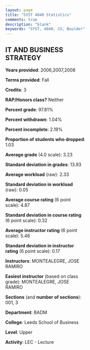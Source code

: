 ```yaml
---
layout: page
title: "SYST 4040 Statistics"
comments: true
description: "blank"
keywords: "SYST, 4040, CU, Boulder"
--- 
```

<head>
<script src="https://ajax.googleapis.com/ajax/libs/jquery/2.1.3/jquery.min.js"></script>
<script src="https://dl.dropboxusercontent.com/s/pc42nxpaw1ea4o9/highcharts.js?dl=0"></script>
<!-- <script src="../assets/js/highcharts.js"></script> -->
<style type="text/css">@font-face {
	font-family: "Bebas Neue";
	src: url(https://www.filehosting.org/file/details/544349/BebasNeue%20Regular.otf) format("opentype");
	}
	h1.Bebas { 
		font-family: "Bebas Neue", Verdana, Tahoma;
	}
</style>
</head>
<body>
	<div id="container" style="float: right; width: 45%; height: 88%; margin-left: 2.5%; margin-right: 2.5%;"></div>
	<script language="JavaScript">
		$(document).ready(function() {
		var chart = {type: 'column'};
		var title = {text: 'Grade Distribution'};
		var xAxis = {categories: ['A','B','C','D','F'],crosshair: true};
		var yAxis = {min: 0,title: {text: 'Percentage'}};
		var tooltip = {headerFormat: '<center><b><span style="font-size:20px">{point.key}</span></b></center>',
		               pointFormat: '<td style="padding:0"><b>{point.y:.1f}%</b></td>',
		               footerFormat: '</table>',shared: true,useHTML: true};
		var plotOptions = {column: {pointPadding: 0.0,borderWidth: 0}};  
		var credits = {enabled: false};var series= [{name: 'Percent',data: [35.11,50.0,13.83,0.0,1.06,]}];
		var json = {};
		json.chart = chart;
		json.title = title;
		json.tooltip = tooltip;
		json.xAxis = xAxis;
		json.yAxis = yAxis;  
		json.series = series;
		json.plotOptions = plotOptions;  
		json.credits = credits;
		$('#container').highcharts(json);
	});
	</script>
</body>
			   
## IT AND BUSINESS STRATEGY

**Years provided**: 2006,2007,2008

**Terms provided**: Fall

**Credits**: 3

**RAP/Honors class?** Neither

**Percent grade**: 97.81%

**Percent withdrawn**: 1.04%

**Percent incomplete**: 2.19%

**Proportion of students who dropped**: 1.03

**Average grade** (4.0 scale): 3.23

**Standard deviation in grades**: 13.93

**Average workload** (raw): 2.33

**Standard deviation in workload** (raw): 0.05

**Average course rating** (6 point scale): 4.87

**Standard deviation in course rating** (6 point scale): 0.32

**Average instructor rating** (6 point scale): 5.46

**Standard deviation in instructor rating** (6 point scale): 0.17

**Instructors**: MONTEALEGRE, JOSE RAMIRO

**Easiest instructor** (based on class grade): MONTEALEGRE, JOSE RAMIRO

**Sections** (and **number of sections**): 001, 3

**Department**: BADM

**College**: Leeds School of Business

**Level**: Upper

**Activity**: LEC - Lecture